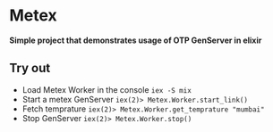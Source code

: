 # Metex

**Simple project that demonstrates usage of OTP GenServer in elixir**

## Try out

- Load Metex Worker in the console `iex -S mix`
- Start a metex GenServer `iex(2)> Metex.Worker.start_link()`
- Fetch temprature `iex(2)> Metex.Worker.get_temprature "mumbai"`
- Stop GenServer `iex(2)> Metex.Worker.stop()`



